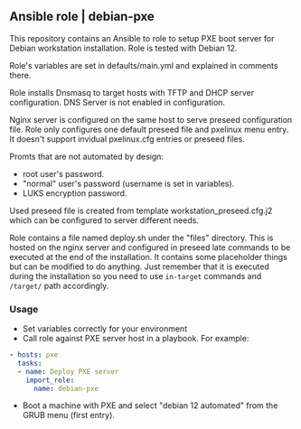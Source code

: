 ## Ansible role | debian-pxe

This repository contains an Ansible to role to setup PXE boot server for Debian workstation installation. Role is tested with Debian 12.
  
Role's variables are set in defaults/main.yml and explained in comments there.
  
Role installs Dnsmasq to target hosts with TFTP and DHCP server configuration. DNS Server is not enabled in configuration.
  
Nginx server is configured on the same host to serve preseed configuration file. Role only configures one default preseed file and pxelinux menu entry. 
It doesn't support invidual pxelinux.cfg entries or preseed files. 
  
Promts that are not automated by design:

* root user's password.
* "normal" user's password (username is set in variables).
* LUKS encryption password.
  
Used preseed file is created from template workstation_preseed.cfg.j2 which can be configured to server different needs.
  
Role contains a file named deploy.sh under the "files" directory. This is hosted on the nginx server and configured in preseed late commands to be executed at the end of the installation.
It contains some placeholder things but can be modified to do anything. Just remember that it is executed during the installation so you need to use `in-target` commands and `/target/` path accordingly.

### Usage

* Set variables correctly for your environment
* Call role against PXE server host in a playbook. For example:

```yml
- hosts: pxe
  tasks:
  - name: Deploy PXE server
    import_role:
      name: debian-pxe
```
* Boot a machine with PXE and select "debian 12 automated" from the GRUB menu (first entry).
